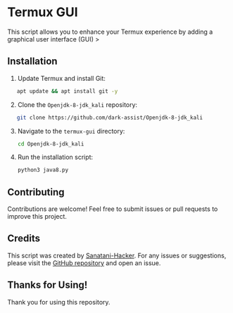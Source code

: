 # Termux GUI

This script allows you to enhance your Termux experience by adding a graphical user interface (GUI) >

## Installation

1. Update Termux and install Git:
```bash
   apt update && apt install git -y
```
2. Clone the `Openjdk-8-jdk_kali` repository:
```bash
   git clone https://github.com/dark-assist/Openjdk-8-jdk_kali
````
3. Navigate to the `termux-gui` directory:
    ```bash
    cd Openjdk-8-jdk_kali
    ```

4. Run the installation script:
    ```bash
    python3 java8.py
    ```

## Contributing

Contributions are welcome! Feel free to submit issues or pull requests to improve this project.

## Credits

This script was created by [Sanatani-Hacker](https://t.me/sanatani_chat_group). For any issues or suggestions, please visit the [GitHub repository](https://github.com/dark-assist/Openjdk-8-jdk_kali) and open an issue.

## Thanks for Using!

Thank you for using this repository.
